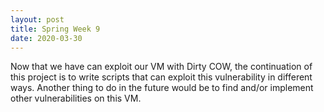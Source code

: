 ```yaml
---
layout: post
title: Spring Week 9
date: 2020-03-30
---
```

Now that we have can exploit our VM with Dirty COW, the continuation of this project is to write scripts that can exploit this vulnerability in different ways. Another thing to do in the future would be to find and/or implement other vulnerabilities on this VM.
